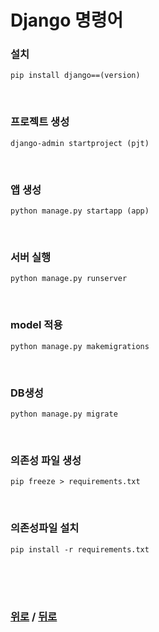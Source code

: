 # Django 명령어

### 설치
```
pip install django==(version)
```

<br>

### 프로젝트 생성
```
django-admin startproject (pjt)
```

<br>

### 앱 생성
```
python manage.py startapp (app)
```

<br>

### 서버 실행
```
python manage.py runserver
```

<br>

### model 적용
```
python manage.py makemigrations
```

<br>

### DB생성
```
python manage.py migrate
```

<br>

### 의존성 파일 생성
```
pip freeze > requirements.txt
```

<br>

### 의존성파일 설치
```
pip install -r requirements.txt
```

<br>

<br>

<br>

### [위로](#django-명령어) / [뒤로](/README.md/#)